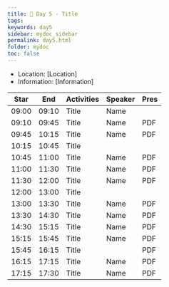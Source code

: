 ```yaml
---
title: 🦠 Day 5 - Title
tags: 
keywords: day5
sidebar: mydoc_sidebar
permalink: day5.html
folder: mydoc
toc: false
---
```


<style>
.result {
background-color: #f0f0f0;
border: 1px solid #dedede;
padding: 10px;
margin-top: 10px;
margin-bottom: 10px;
}
</style>

- Location: [Location]
- Information: [Information]

| Star  | End   | Activities | Speaker | Pres |
|-------|-------|------------|---------|------|
| 09:00 | 09:10 | Title | Name |     |
| 09:10 | 09:45 | Title | Name | PDF |
| 09:45 | 10:15 | Title | Name | PDF |
| 10:15 | 10:45 | Title |      |     |
| 10:45 | 11:00 | Title | Name | PDF |
| 11:00 | 11:30 | Title | Name | PDF |
| 11:30 | 12:00 | Title | Name | PDF |
| 12:00 | 13:00 | Title |      |     |
| 13:00 | 13:30 | Title | Name | PDF |
| 13:30 | 14:30 | Title | Name | PDF |
| 14:30 | 15:15 | Title | Name | PDF |
| 15:15 | 15:45 | Title | Name | PDF |
| 15:45 | 16:15 | Title |      | PDF |
| 16:15 | 17:15 | Title | Name | PDF |
| 17:15 | 17:30 | Title | Name | PDF |

